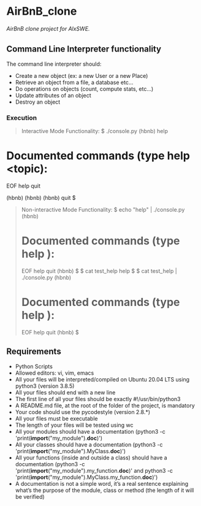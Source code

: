 # AirBnB_clone #
###### AirBnB clone project for AlxSWE. ######

## Command Line Interpreter functionality ##
The command line interpreter should:
* Create a new object (ex: a new User or a new Place)
* Retrieve an object from a file, a database etc…
* Do operations on objects (count, compute stats, etc…)
* Update attributes of an object
* Destroy an object

### Execution ###
> Interactive Mode Functionality:
 $ ./console.py
 (hbnb) help

 Documented commands (type help <topic):
 ========================================
 EOF  help  quit

 (hbnb) 
 (hbnb) 
 (hbnb) quit
 $
>

> Non-interactive Mode Functionality:
> $ echo "help" | ./console.py
> (hbnb)
>
> Documented commands (type help <topic>):
> ========================================
> EOF  help  quit
> (hbnb) 
> $
> $ cat test_help
> help
> $
> $ cat test_help | ./console.py
> (hbnb)
>
> Documented commands (type help <topic>):
> ========================================
> EOF  help  quit
> (hbnb) 
> $

## Requirements ##
* Python Scripts
* Allowed editors: vi, vim, emacs
* All your files will be interpreted/compiled on Ubuntu 20.04 LTS using python3 (version 3.8.5)
* All your files should end with a new line
* The first line of all your files should be exactly #!/usr/bin/python3
* A README.md file, at the root of the folder of the project, is mandatory
* Your code should use the pycodestyle (version 2.8.*)
* All your files must be executable
* The length of your files will be tested using wc
* All your modules should have a documentation (python3 -c 'print(__import__("my_module").__doc__)')
* All your classes should have a documentation (python3 -c 'print(__import__("my_module").MyClass.__doc__)')
* All your functions (inside and outside a class) should have a documentation (python3 -c 'print(__import__("my_module").my_function.__doc__)' and python3 -c 'print(__import__("my_module").MyClass.my_function.__doc__)')
* A documentation is not a simple word, it’s a real sentence explaining what’s the purpose of the module, class or method (the length of it will be verified)